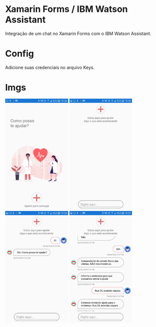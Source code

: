 # Xamarin Forms / IBM Watson Assistant

Integração de um chat no Xamarin Forms com o IBM Watson Assistant.


# Config

Adicione suas credenciais no arquivo Keys.

# Imgs
<img src="Screenshots/1.jpeg" width="40%">
<img src="Screenshots/2.jpeg" width="40%">
<img src="Screenshots/3.jpeg" width="40%">
<img src="Screenshots/4.jpeg" width="40%">

